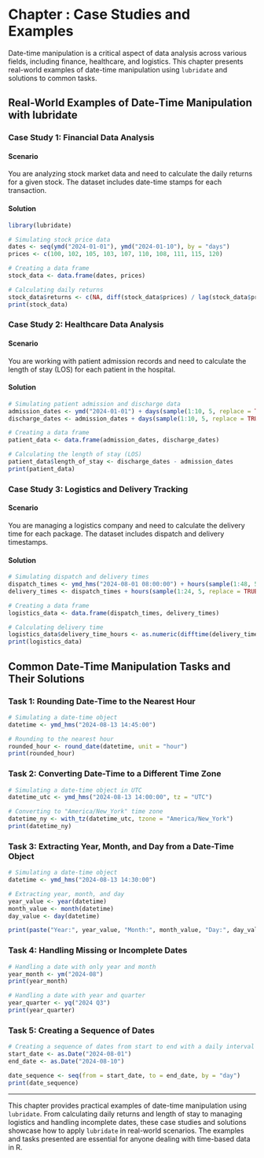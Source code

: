 # Chapter : Case Studies and Examples

Date-time manipulation is a critical aspect of data analysis across various fields, including finance, healthcare, and logistics. This chapter presents real-world examples of date-time manipulation using `lubridate` and solutions to common tasks.

## Real-World Examples of Date-Time Manipulation with lubridate

### Case Study 1: Financial Data Analysis

#### Scenario

You are analyzing stock market data and need to calculate the daily returns for a given stock. The dataset includes date-time stamps for each transaction.

#### Solution

```r
library(lubridate)

# Simulating stock price data
dates <- seq(ymd("2024-01-01"), ymd("2024-01-10"), by = "days")
prices <- c(100, 102, 105, 103, 107, 110, 108, 111, 115, 120)

# Creating a data frame
stock_data <- data.frame(dates, prices)

# Calculating daily returns
stock_data$returns <- c(NA, diff(stock_data$prices) / lag(stock_data$prices))
print(stock_data)
```

### Case Study 2: Healthcare Data Analysis

#### Scenario

You are working with patient admission records and need to calculate the length of stay (LOS) for each patient in the hospital.

#### Solution

```r
# Simulating patient admission and discharge data
admission_dates <- ymd("2024-01-01") + days(sample(1:10, 5, replace = TRUE))
discharge_dates <- admission_dates + days(sample(1:10, 5, replace = TRUE))

# Creating a data frame
patient_data <- data.frame(admission_dates, discharge_dates)

# Calculating the length of stay (LOS)
patient_data$length_of_stay <- discharge_dates - admission_dates
print(patient_data)
```

### Case Study 3: Logistics and Delivery Tracking

#### Scenario

You are managing a logistics company and need to calculate the delivery time for each package. The dataset includes dispatch and delivery timestamps.

#### Solution

```r
# Simulating dispatch and delivery times
dispatch_times <- ymd_hms("2024-08-01 08:00:00") + hours(sample(1:48, 5, replace = TRUE))
delivery_times <- dispatch_times + hours(sample(1:24, 5, replace = TRUE))

# Creating a data frame
logistics_data <- data.frame(dispatch_times, delivery_times)

# Calculating delivery time
logistics_data$delivery_time_hours <- as.numeric(difftime(delivery_times, dispatch_times, units = "hours"))
print(logistics_data)
```

## Common Date-Time Manipulation Tasks and Their Solutions

### Task 1: Rounding Date-Time to the Nearest Hour

```r
# Simulating a date-time object
datetime <- ymd_hms("2024-08-13 14:45:00")

# Rounding to the nearest hour
rounded_hour <- round_date(datetime, unit = "hour")
print(rounded_hour)
```

### Task 2: Converting Date-Time to a Different Time Zone

```r
# Simulating a date-time object in UTC
datetime_utc <- ymd_hms("2024-08-13 14:00:00", tz = "UTC")

# Converting to "America/New_York" time zone
datetime_ny <- with_tz(datetime_utc, tzone = "America/New_York")
print(datetime_ny)
```

### Task 3: Extracting Year, Month, and Day from a Date-Time Object

```r
# Simulating a date-time object
datetime <- ymd_hms("2024-08-13 14:30:00")

# Extracting year, month, and day
year_value <- year(datetime)
month_value <- month(datetime)
day_value <- day(datetime)

print(paste("Year:", year_value, "Month:", month_value, "Day:", day_value))
```

### Task 4: Handling Missing or Incomplete Dates

```r
# Handling a date with only year and month
year_month <- ym("2024-08")
print(year_month)

# Handling a date with year and quarter
year_quarter <- yq("2024 Q3")
print(year_quarter)
```

### Task 5: Creating a Sequence of Dates

```r
# Creating a sequence of dates from start to end with a daily interval
start_date <- as.Date("2024-08-01")
end_date <- as.Date("2024-08-10")

date_sequence <- seq(from = start_date, to = end_date, by = "day")
print(date_sequence)
```

---

This chapter provides practical examples of date-time manipulation using `lubridate`. From calculating daily returns and length of stay to managing logistics and handling incomplete dates, these case studies and solutions showcase how to apply `lubridate` in real-world scenarios. The examples and tasks presented are essential for anyone dealing with time-based data in R.
